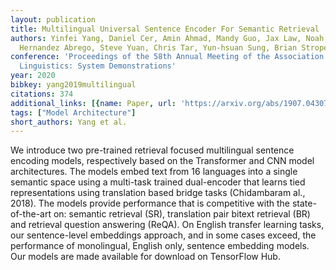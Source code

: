 ```yaml
---
layout: publication
title: Multilingual Universal Sentence Encoder For Semantic Retrieval
authors: Yinfei Yang, Daniel Cer, Amin Ahmad, Mandy Guo, Jax Law, Noah Constant, Gustavo
  Hernandez Abrego, Steve Yuan, Chris Tar, Yun-hsuan Sung, Brian Strope, Ray Kurzweil
conference: 'Proceedings of the 58th Annual Meeting of the Association for Computational
  Linguistics: System Demonstrations'
year: 2020
bibkey: yang2019multilingual
citations: 374
additional_links: [{name: Paper, url: 'https://arxiv.org/abs/1907.04307'}]
tags: ["Model Architecture"]
short_authors: Yang et al.
---
```

We introduce two pre-trained retrieval focused multilingual sentence encoding
models, respectively based on the Transformer and CNN model architectures. The
models embed text from 16 languages into a single semantic space using a
multi-task trained dual-encoder that learns tied representations using
translation based bridge tasks (Chidambaram al., 2018). The models provide
performance that is competitive with the state-of-the-art on: semantic
retrieval (SR), translation pair bitext retrieval (BR) and retrieval question
answering (ReQA). On English transfer learning tasks, our sentence-level
embeddings approach, and in some cases exceed, the performance of monolingual,
English only, sentence embedding models. Our models are made available for
download on TensorFlow Hub.